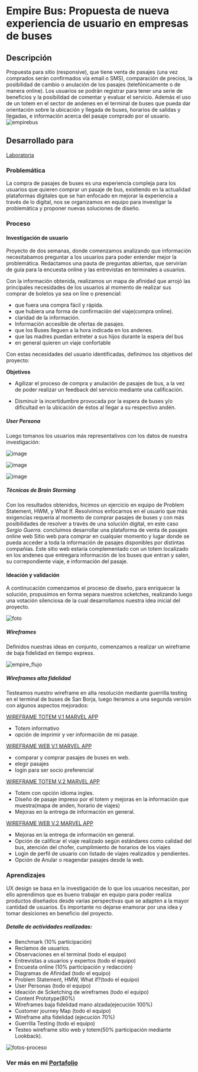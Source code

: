 # Empire Bus: Propuesta de nueva experiencia de usuario en empresas de buses
## Descripción
Propuesta para sitio (responsive), que tiene venta de pasajes (una vez comprados serán confirmados vía email o SMS), comparación de precios, la posibilidad de cambio o anulación de los pasajes (telefónicamente o de manera online).
Los usuarios se podrán registrar para tener una serie de beneficios y la posibilidad de comentar y evaluar el servicio.
Además el uso de un totem en el sector de andenes en el terminal de buses que pueda dar orientación sobre la ubicación y llegada de buses, horarios de salidas y llegadas, e información acerca del pasaje comprado por el usuario.
![empirebus](https://user-images.githubusercontent.com/32280840/37886825-2981cec8-3094-11e8-957c-57015f4a7a72.jpg)
## Desarrollado para 
[Laboratoria](http://laboratoria.la)

### Problemática
La compra de pasajes de buses es una experiencia compleja para los usuarios que quieren comprar un pasaje de bus, existiendo en la actualidad plataformas digitales que se han enfocado en mejorar la experiencia a través de lo digital, nos se organizamos en equipo para investigar la problemática y proponer nuevas soluciones de diseño.

### Proceso
#### Investigación de usuario
Proyecto de dos semanas, donde comenzamos analizando que información necesitabamos preguntar a los usuarios para poder entender mejor la problemática. Redactamos una pauta de preguntas abiertas, que servirían de guía para la encuesta online y las entrevistas en terminales a usuarios. 

Con la información obtenida, realizamos un mapa de afinidad que arrojó las principales necesidades de los usuarios al momento de realizar sus comprar de boletos ya sea on line o presencial:

- que fuera una compra fácil y rápida.
- que hubiera una forma de confirmación del viaje(compra online).
- claridad de la información.
- Información accesible de ofertas de pasajes.
- que los Buses lleguen a la hora indicada en los andenes.
- que las madres puedan entreter a sus hijos durante la espera del bus
- en general quieren un viaje confortable

Con estas necesidades del usuario identificadas, definimos los objetivos del proyecto:

**Objetivos**
- Agilizar el proceso de compra y anulación de pasajes de bus, a la vez de poder realizar un feedback del servicio mediante una calificación.

- Disminuir la incertidumbre provocada por la espera de buses y/o dificultad en la ubicación de éstos al llegar a su respectivo andén.

##### User Persona
Luego tomanos los usuarios más representativos con los datos de nuestra investigación:

![image](https://user-images.githubusercontent.com/32280840/37888749-5ea67d82-309f-11e8-833d-7bce86d55805.png)

![image](https://user-images.githubusercontent.com/32280840/37888772-7abf1d08-309f-11e8-8603-06db081319d9.png)

![image](https://user-images.githubusercontent.com/32280840/37888787-9378cc68-309f-11e8-8282-356b4f4d3d59.png)

##### Técnicas de Brain Storming
Con los resultados obtenidos, hicimos un ejercicio en equipo de Problem Statement, HWM, y What If. Resolvimos enfocarnos en el usuario que más exigencias requería al momento de comprar pasajes de buses y con más posibilidades de resolver a través de una solución digital, en este caso *Sergio Guerra.*
concluimos desarrollar una plataforma de venta de pasajes online web Sitio web para comprar en cualquier momento y lugar donde se pueda acceder a toda la información de pasajes disponibles por distintas compañías. Este sitio web estaría complementado con un totem localizado en los andenes que entregara información de los buses que entran y salen, su correpondiente viaje, e información del pasaje.

#### Ideación y validación
A continucación comenzamos el proceso de diseño, para enriquecer la solución, propusimos en forma separa nuestros scketches, realizando luego una votación silenciosa de la cual desarrollamos nuestra idea inicial del proyecto.

![foto](https://user-images.githubusercontent.com/32280840/37889575-704f4204-30a3-11e8-9b20-83031dd06547.jpg)

##### Wireframes
Definidos nuestras ideas en conjunto, comenzamos a realizar un wireframe de baja fidelidad en tiempo express.

![empire_flujo](https://user-images.githubusercontent.com/32280840/37890206-13279970-30a6-11e8-87a1-cb22b0fc3dfb.png)

##### Wireframes alta fidelidad
Testeamos nuestro wireframe en alta resolución mediante guerrilla testing en el terminal de buses de San Borja, luego iteramos a una segunda versión con algunos aspectos mejorados:

[WIREFRAME TOTEM V.1 MARVEL APP](https://marvelapp.com/36ef2b0)
- Totem informativo
- opción de imprimir y ver información de mi pasaje.

[WIREFRAME WEB V.1 MARVEL APP](https://marvelapp.com/36ef2b0/screen/37748504)
- comparar y comprar pasajes de buses en web.
- elegir pasajes
- login para ser socio preferencial

[WIREFRAME TOTEM V.2 MARVEL APP](https://marvelapp.com/7h7a14h)
- Totem con opción idioma ingles.
- Diseño de pasaje impreso por el totem y mejoras en la información que muestra(mapa de anden, horario de viajes)
- Mejoras en la entrega de información en general.

[WIREFRAME WEB V.2 MARVEL APP](https://marvelapp.com/7h7a14h/screen/38131000)
- Mejoras en la entrega de información en general.
- Opción de calificar el viaje realizado según estándares como calidad del bus, atención del chofer, cumplimiento de horarios de los viajes
- Login de perfil de usuario con listado de viajes realizados y pendientes.
- Opción de Anular o reagendar pasajes desde la web.

### Aprendizajes
UX design se basa en la investigación de lo que los usuarios necesitan, por ello aprendimos que es bueno trabajar en equipo para poder realiza productos diseñados desde varias perspectivas que se adapten a la mayor cantidad de usuarios. Es importante no dejarse enamorar por una idea y tomar desiciones en beneficio del proyecto. 

##### Detalle de actividades realizadas:
- Benchmark (10% participación)
- Reclamos de usuarios.
- Observaciones en el terminal (todo el equipo)
- Entrevistas a usuarios y expertos (todo el equipo)
- Encuesta online (10% participación y redacción)
- Diagramas de Afinidad (todo el equipo)
- Problem Statement, HMW, What if?(todo el equipo)
- User Personas (todo el equipo)
- Ideación de Scketching de wireframes (todo el equipo)
- Content Prototype(80%)
- Wireframes baja fidelidad mano alzada(ejecución 100%)
- Customer journey Map (todo el equipo)
- Wireframe alta fidelidad (ejecución 70%)
- Guerrilla Testing (todo el equipo)
- Testeo wireframe sitio web y totem(50% participación mediante Lookback).

![fotos-proceso](https://user-images.githubusercontent.com/32280840/37893730-506fc04e-30b2-11e8-9748-d885af6ec11c.jpg)
### Ver más en mi [Portafolio](https://jotavasquez.github.io/portafolioj/)
